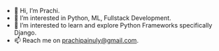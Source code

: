 - 👋 Hi, I’m Prachi.
- 👀 I’m interested in Python, ML, Fullstack Development.
- 🌱 I’m interested to learn and explore Python Frameworks specifically Django.
- 📫 Reach me on prachipainuly@gmail.com.

<!---
prachipainuly/prachipainuly is a ✨ special ✨ repository because its `README.md` (this file) appears on your GitHub profile.
You can click the Preview link to take a look at your changes.
--->
